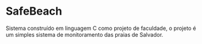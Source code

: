 # SafeBeach

Sistema construído em linguagem C como projeto de faculdade, o projeto é um simples sistema de monitoramento das praias de Salvador.
